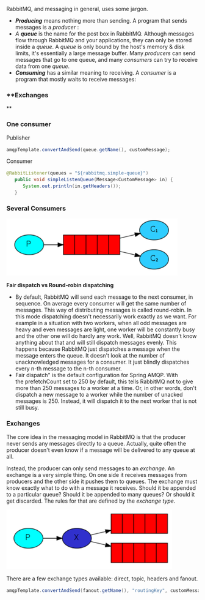 RabbitMQ, and messaging in general, uses some jargon.

- **_Producing_** means nothing more than sending. A program that sends messages is a _producer_ :
- _A_ **_queue_** is the name for the post box in RabbitMQ. Although messages flow through RabbitMQ and your applications, they can only be stored inside a _queue_. A _queue_ is only bound by the host's memory & disk limits, it's essentially a large message buffer. Many _producers_ can send messages that go to one queue, and many _consumers_ can try to receive data from one _queue_.
- **_Consuming_** has a similar meaning to receiving. A _consumer_ is a program that mostly waits to receive messages:

### **Exchanges  
  
**

### One consumer

Publisher

```Java
amqpTemplate.convertAndSend(queue.getName(), customMessage);
```

Consumer

```Java
@RabbitListener(queues = "${rabbitmq.simple-queue}")
   public void simpleListenQueue(Message<CustomMessage> in) {
      System.out.println(in.getHeaders());
   }
```

### Several Consumers

![Untitled 91.png](Untitled%2091.png)

**Fair dispatch vs Round-robin dispatching**

- By default, RabbitMQ will send each message to the next consumer, in sequence. On average every consumer will get the same number of messages. This way of distributing messages is called round-robin. In this mode dispatching doesn't necessarily work exactly as we want. For example in a situation with two workers, when all odd messages are heavy and even messages are light, one worker will be constantly busy and the other one will do hardly any work. Well, RabbitMQ doesn't know anything about that and will still dispatch messages evenly. This happens because RabbitMQ just dispatches a message when the message enters the queue. It doesn't look at the number of unacknowledged messages for a consumer. It just blindly dispatches every n-th message to the n-th consumer.
- Fair dispatch" is the default configuration for Spring AMQP. With the prefetchCount set to 250 by default, this tells RabbitMQ not to give more than 250 messages to a worker at a time. Or, in other words, don't dispatch a new message to a worker while the number of unacked messages is 250. Instead, it will dispatch it to the next worker that is not still busy.

### Exchanges

The core idea in the messaging model in RabbitMQ is that the producer never sends any messages directly to a queue. Actually, quite often the producer doesn't even know if a message will be delivered to any queue at all.

Instead, the producer can only send messages to an _exchange_. An exchange is a very simple thing. On one side it receives messages from producers and the other side it pushes them to queues. The exchange must know exactly what to do with a message it receives. Should it be appended to a particular queue? Should it be appended to many queues? Or should it get discarded. The rules for that are defined by the _exchange type_.

![Untitled 1 22.png](Untitled%201%2022.png)

There are a few exchange types available: direct, topic, headers and fanout.

```Java
amqpTemplate.convertAndSend(fanout.getName(), "routingKey", customMessage);
```